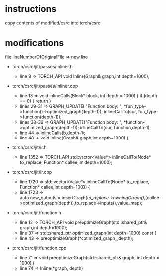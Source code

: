 # instructions
copy contents of modified/csrc into torch/csrc


# modifications 
file
lineNumberOfOriginalFile => new line

- torch/csrc/jit/passes/inliner.h
    - line 9 => TORCH_API void Inline(Graph& graph,int depth=1000);

- torch/csrc/jit/passes/inliner.cpp
  - line 13 => 
        void inlineCalls(Block* block, int depth = 1000) {
            if (depth == 0) {
                return
            }
  - lines 29-31 => 
        GRAPH_UPDATE(
            "Function body: ", *fun_type->function()->optimized_graph(depth-1));
        inlineCallTo(cur, fun_type->function(depth-1));
  - lines 38-39 =>
        GRAPH_UPDATE("Function body: ", *function->optimized_graph(depth-1));
        inlineCallTo(cur, function,depth-1);
  - line 44 => inlineCalls(b,depth-1);
  - line 48 => void Inline(Graph& graph,int depth=1000) {
  
- torch/csrc/jit/ir.h
  - line 1352 => TORCH_API std::vector<Value*> inlineCallTo(Node* to_replace, Function* callee,int depth=1000);

- torch/csrc/jit/ir.cpp
  - line 1720 => std::vector<Value*> inlineCallTo(Node* to_replace, Function* callee,int depth=1000) {
  - line 1723 =>   
    auto new_outputs = insertGraph(*to_replace->owningGraph(),*(callee->optimized_graph(depth)),to_replace->inputs(),value_map);

- torch/csrc/jit/function.h
  - line 12 => TORCH_API void preoptimizeGraph(std::shared_ptr<Graph>& graph,int depth=1000);
  - line 37 => std::shared_ptr<Graph> optimized_graph(int depth=1000) const {
  - line 43 => preoptimizeGraph(*optimized_graph_,depth);

- torch/csrc/jit/function.cpp
  - line 71 => void preoptimizeGraph(std::shared_ptr<Graph>& graph, int depth = 1000) {
  - line 74 => Inline(*graph, depth);